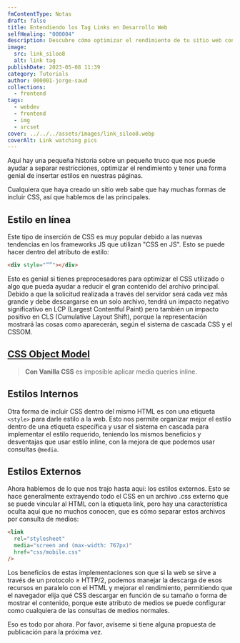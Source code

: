 ```yaml
---
fmContentType: Notas
draft: false
title: Entendiendo los Tag Links en Desarrollo Web
selfHealing: "000004"
description: Descubre cómo optimizar el rendimiento de tu sitio web con técnicas efectivas para insertar CSS y mejorar la experiencia del usuario.
image:
  src: link_siloo8
  alt: link tag
publishDate: 2023-05-08 11:39
category: Tutorials
author: 000001-jorge-saud
collections:
  - frontend
tags:
  - webdev
  - frontend
  - img
  - srcset
cover: ../../../assets/images/link_siloo8.webp
coverAlt: Link watching pics
---
```


Aquí hay una pequeña historia sobre un pequeño truco que nos puede ayudar a separar restricciones, optimizar el rendimiento y tener una forma genial de insertar estilos en nuestras páginas.

Cualquiera que haya creado un sitio web sabe que hay muchas formas de incluir CSS, así que hablemos de las principales.

## Estilo en línea

Este tipo de inserción de CSS es muy popular debido a las nuevas tendencias en los frameworks JS que utilizan "CSS en JS". Esto se puede hacer dentro del atributo de estilo:

```html
<div style="””"></div>
```

Esto es genial si tienes preprocesadores para optimizar el CSS utilizado o algo que pueda ayudar a reducir el gran contenido del archivo principal. Debido a que la solicitud realizada a través del servidor será cada vez más grande y debe descargarse en un solo archivo, tendrá un impacto negativo significativo en LCP (Largest Contentful Paint) pero también un impacto positivo en CLS (Cumulative Layout Shift), porque la representación mostrará las cosas como aparecerán, según el sistema de cascada CSS y el CSSOM.

## [**CSS Object Model**](https://developer.mozilla.org/es/docs/Web/API/CSS_Object_Model#:~:text=El%20Modelo%20de%20objetos%20CSS,de%20CSS%20de%20forma%20din%C3%A1mica)

> **Con Vanilla CSS** es imposible aplicar media queries inline.

## Estilos Internos

Otra forma de incluir CSS dentro del mismo HTML es con una etiqueta `<style>` para darle estilo a la web. Esto nos permite organizar mejor el estilo dentro de una etiqueta específica y usar el sistema en cascada para implementar el estilo requerido, teniendo los mismos beneficios y desventajas que usar estilo inline, con la mejora de que podemos usar consultas `@media`.

## Estilos Externos

Ahora hablemos de lo que nos trajo hasta aquí: los estilos externos. Esto se hace generalmente extrayendo todo el CSS en un archivo .css externo que se puede vincular al HTML con la etiqueta link, pero hay una característica oculta aquí que no muchos conocen, que es cómo separar estos archivos por consulta de medios:

```html
<link
  rel="stylesheet"
  media="screen and (max-width: 767px)"
  href="css/mobile.css"
/>
```

Los beneficios de estas implementaciones son que si la web se sirve a través de un protocolo ≥ HTTP/2, podemos manejar la descarga de esos recursos en paralelo con el HTML y mejorar el rendimiento, permitiendo que el navegador elija qué CSS descargar en función de su tamaño o forma de mostrar el contenido, porque este atributo de medios se puede configurar como cualquiera de las consultas de medios normales.

Eso es todo por ahora. Por favor, avíseme si tiene alguna propuesta de publicación para la próxima vez.
